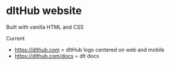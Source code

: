 # dltHub website

Built with vanilla HTML and CSS

Current

- https://dlthub.com = dltHub logo centered on web and mobile
- https://dlthub.com/docs = dlt docs
